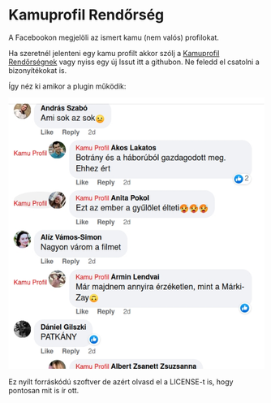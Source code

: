 # Kamuprofil Rendőrség

A Facebookon megjelöli az ismert kamu (nem valós) profilokat.

Ha szeretnél jelenteni egy kamu profilt akkor szólj a [Kamuprofil Rendőrségnek](https://www.facebook.com/Kamuprofil-Rend%C5%91rs%C3%A9g-107971161836170) vagy nyiss egy új Issut itt a githubon. Ne feledd el csatolni a bizonyítékokat is.

Így néz ki amikor a plugin működik:

![example](example.jpg)

Ez nyílt forráskódú szoftver de azért olvasd el a LICENSE-t is, hogy pontosan mit is ír ott.

